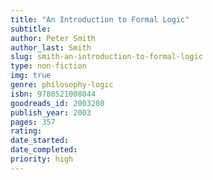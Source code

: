 ```yaml
---
title: "An Introduction to Formal Logic"
subtitle: 
author: Peter Smith
author_last: Smith
slug: smith-an-introduction-to-formal-logic
type: non-fiction
img: true
genre: philosophy-logic
isbn: 9780521008044
goodreads_id: 2003208
publish_year: 2003
pages: 357
rating: 
date_started:
date_completed:
priority: high
---
```

